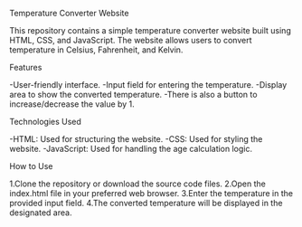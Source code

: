 Temperature Converter Website

This repository contains a simple temperature converter website built using HTML, CSS, and JavaScript. The website allows users to convert temperature in Celsius, Fahrenheit, and Kelvin.


Features

-User-friendly interface.
-Input field for entering the temperature.
-Display area to show the converted temperature.
-There is also a button to increase/decrease the value by 1.


Technologies Used

-HTML: Used for structuring the website.
-CSS: Used for styling the website.
-JavaScript: Used for handling the age calculation logic.


How to Use

1.Clone the repository or download the source code files.
2.Open the index.html file in your preferred web browser.
3.Enter the temperature in the provided input field.
4.The converted temperature will be displayed in the designated area.